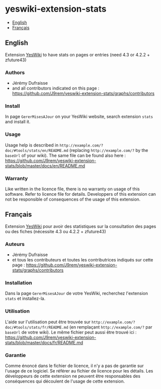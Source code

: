 # yeswiki-extension-stats

 - [English](#english)
 - [Français](#français)

## English

Extension [YesWiki](https://yeswiki.net/) to have stats on pages or entries (need 4.3 or 4.2.2 + zfuture43)

### Authors

 - Jérémy Dufraisse
 - and all contributors indicated on this page : <https://github.com/J9rem/yeswiki-extension-stats/graphs/contributors>

### Install

In page `GererMisesAJour` on your YesWiki website, search extension `stats` and install it.

### Usage

Usage help is described in `http://example.com/?doc/#tools/stats/en/README.md` (replacing `http://example.com/?` by the `baseUrl` of your wiki). The same file can be found also here : https://github.com/J9rem/yeswiki-extension-stats/blob/master/docs/en/README.md

### Warranty

Like written in the licence file, there is no warranty on usage of this software. Refer to licence file for details.
Developpers of this extension can not be responsible of consequences of the usage of this extension.

## Français

Extension [YesWiki](https://yeswiki.net/) pour avoir des statistiques sur la consultation des pages ou des fiches (nécessite 4.3 ou 4.2.2 + zfuture43)

### Auteurs

 - Jérémy Dufraisse
 - et tous les contributeurs et toutes les contributrices indiqués sur cette page : <https://github.com/J9rem/yeswiki-extension-stats/graphs/contributors>

### Installation

Dans la page `GererMisesAJour` de votre YesWiki, recherchez l'extension `stats` et installez-la.

### Utilisation

L'aide sur l'utilisation peut être trouvée sur `http://example.com/?doc/#tools/stats/fr/README.md` (en remplaçant `http://example.com/?` par `baseUrl` de votre wiki). Le même fichier peut aussi être trouvé ici : https://github.com/J9rem/yeswiki-extension-stats/blob/master/docs/fr/README.md

### Garantie

Comme énoncé dans le fichier de licence, il n'y a pas de garantie sur l'usage de ce logiciel. Se référer au fichier de licence pour les détails.
Les développeurs de cette extension ne peuvent être responsables des conséquences qui découlent de l'usage de cette extension.